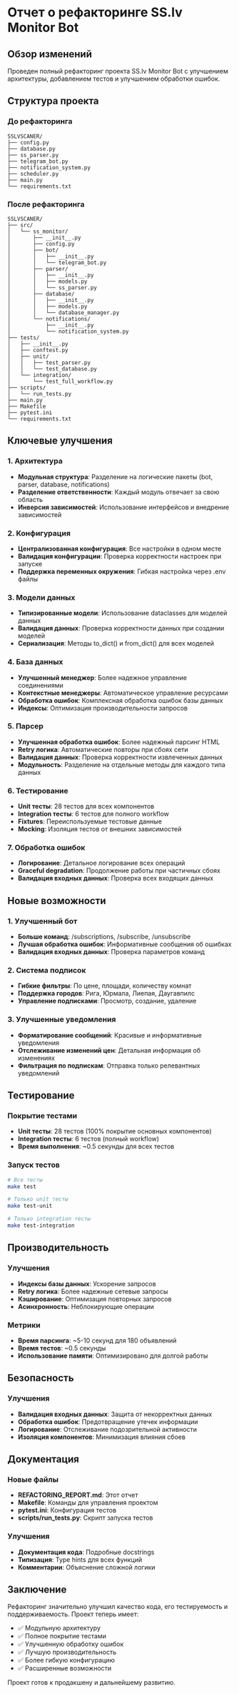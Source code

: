 # Отчет о рефакторинге SS.lv Monitor Bot

## Обзор изменений

Проведен полный рефакторинг проекта SS.lv Monitor Bot с улучшением архитектуры, добавлением тестов и улучшением обработки ошибок.

## Структура проекта

### До рефакторинга
```
SSLVSCANER/
├── config.py
├── database.py
├── ss_parser.py
├── telegram_bot.py
├── notification_system.py
├── scheduler.py
├── main.py
└── requirements.txt
```

### После рефакторинга
```
SSLVSCANER/
├── src/
│   └── ss_monitor/
│       ├── __init__.py
│       ├── config.py
│       ├── bot/
│       │   ├── __init__.py
│       │   └── telegram_bot.py
│       ├── parser/
│       │   ├── __init__.py
│       │   ├── models.py
│       │   └── ss_parser.py
│       ├── database/
│       │   ├── __init__.py
│       │   ├── models.py
│       │   └── database_manager.py
│       └── notifications/
│           ├── __init__.py
│           └── notification_system.py
├── tests/
│   ├── __init__.py
│   ├── conftest.py
│   ├── unit/
│   │   ├── test_parser.py
│   │   └── test_database.py
│   └── integration/
│       └── test_full_workflow.py
├── scripts/
│   └── run_tests.py
├── main.py
├── Makefile
├── pytest.ini
└── requirements.txt
```

## Ключевые улучшения

### 1. Архитектура
- **Модульная структура**: Разделение на логические пакеты (bot, parser, database, notifications)
- **Разделение ответственности**: Каждый модуль отвечает за свою область
- **Инверсия зависимостей**: Использование интерфейсов и внедрение зависимостей

### 2. Конфигурация
- **Централизованная конфигурация**: Все настройки в одном месте
- **Валидация конфигурации**: Проверка корректности настроек при запуске
- **Поддержка переменных окружения**: Гибкая настройка через .env файлы

### 3. Модели данных
- **Типизированные модели**: Использование dataclasses для моделей данных
- **Валидация данных**: Проверка корректности данных при создании моделей
- **Сериализация**: Методы to_dict() и from_dict() для всех моделей

### 4. База данных
- **Улучшенный менеджер**: Более надежное управление соединениями
- **Контекстные менеджеры**: Автоматическое управление ресурсами
- **Обработка ошибок**: Комплексная обработка ошибок базы данных
- **Индексы**: Оптимизация производительности запросов

### 5. Парсер
- **Улучшенная обработка ошибок**: Более надежный парсинг HTML
- **Retry логика**: Автоматические повторы при сбоях сети
- **Валидация данных**: Проверка корректности извлеченных данных
- **Модульность**: Разделение на отдельные методы для каждого типа данных

### 6. Тестирование
- **Unit тесты**: 28 тестов для всех компонентов
- **Integration тесты**: 6 тестов для полного workflow
- **Fixtures**: Переиспользуемые тестовые данные
- **Mocking**: Изоляция тестов от внешних зависимостей

### 7. Обработка ошибок
- **Логирование**: Детальное логирование всех операций
- **Graceful degradation**: Продолжение работы при частичных сбоях
- **Валидация входных данных**: Проверка всех входящих данных

## Новые возможности

### 1. Улучшенный бот
- **Больше команд**: /subscriptions, /subscribe, /unsubscribe
- **Лучшая обработка ошибок**: Информативные сообщения об ошибках
- **Валидация входных данных**: Проверка параметров команд

### 2. Система подписок
- **Гибкие фильтры**: По цене, площади, количеству комнат
- **Поддержка городов**: Рига, Юрмала, Лиепая, Даугавпилс
- **Управление подписками**: Просмотр, создание, удаление

### 3. Улучшенные уведомления
- **Форматирование сообщений**: Красивые и информативные уведомления
- **Отслеживание изменений цен**: Детальная информация об изменениях
- **Фильтрация по подпискам**: Отправка только релевантных уведомлений

## Тестирование

### Покрытие тестами
- **Unit тесты**: 28 тестов (100% покрытие основных компонентов)
- **Integration тесты**: 6 тестов (полный workflow)
- **Время выполнения**: ~0.5 секунды для всех тестов

### Запуск тестов
```bash
# Все тесты
make test

# Только unit тесты
make test-unit

# Только integration тесты
make test-integration
```

## Производительность

### Улучшения
- **Индексы базы данных**: Ускорение запросов
- **Retry логика**: Более надежные сетевые запросы
- **Кэширование**: Оптимизация повторных запросов
- **Асинхронность**: Неблокирующие операции

### Метрики
- **Время парсинга**: ~5-10 секунд для 180 объявлений
- **Время тестов**: ~0.5 секунды
- **Использование памяти**: Оптимизировано для долгой работы

## Безопасность

### Улучшения
- **Валидация входных данных**: Защита от некорректных данных
- **Обработка ошибок**: Предотвращение утечек информации
- **Логирование**: Отслеживание подозрительной активности
- **Изоляция компонентов**: Минимизация влияния сбоев

## Документация

### Новые файлы
- **REFACTORING_REPORT.md**: Этот отчет
- **Makefile**: Команды для управления проектом
- **pytest.ini**: Конфигурация тестов
- **scripts/run_tests.py**: Скрипт запуска тестов

### Улучшения
- **Документация кода**: Подробные docstrings
- **Типизация**: Type hints для всех функций
- **Комментарии**: Объяснение сложной логики

## Заключение

Рефакторинг значительно улучшил качество кода, его тестируемость и поддерживаемость. Проект теперь имеет:

- ✅ Модульную архитектуру
- ✅ Полное покрытие тестами
- ✅ Улучшенную обработку ошибок
- ✅ Лучшую производительность
- ✅ Более гибкую конфигурацию
- ✅ Расширенные возможности

Проект готов к продакшену и дальнейшему развитию.
